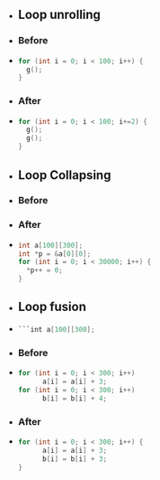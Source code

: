 - ## Loop unrolling
- ### Before
- ```C
  for (int i = 0; i < 100; i++) {
    g();
  }
  ```
- ### After
- ```C
  for (int i = 0; i < 100; i+=2) {
    g();
    g();
  }
  ```
- ## Loop Collapsing
- ### Before
- ### After
- ```C
  int a[100][300];
  int *p = &a[0][0];
  for (int i = 0; i < 30000; i++) {
    *p++ = 0;
  }
  ```
- ## Loop fusion
- ```C
  ```int a[100][300];
- ### Before
- ```C
  for (int i = 0; i < 300; i++) 
    	a[i] = a[i] + 3;
  for (int i = 0; i < 300; i++) 
    	b[i] = b[i] + 4;
  ```
- ### After
- ```C
  for (int i = 0; i < 300; i++) {
    	a[i] = a[i] + 3;
    	b[i] = b[i] + 3;
  }
  ```